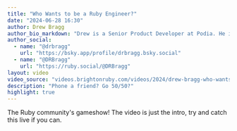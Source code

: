 ```yaml
---
title: "Who Wants to be a Ruby Engineer?"
date: "2024-06-28 16:30"
author: Drew Bragg
author_bio_markdown: "Drew is a Senior Product Developer at Podia. He is the host of the monthly podcast Code and the Coding Coders who Code it, and a co-organizer of Philly.rb, the Philadelphia Rubyist meetup. When he isn't hunting for weird Ruby syntax, he enjoys playing Ice Hockey, playing board games with his wife and daughter, and trail running with his dog, named Matz of course."
author_social:
  - name: "@drbragg"
    url: "https://bsky.app/profile/drbragg.bsky.social"
  - name: "@DRBragg"
    url: "https://ruby.social/@DRBragg"
layout: video
video_source: "videos.brightonruby.com/videos/2024/drew-bragg-who-wants-to-be-a-ruby-engineer.mp4"
description: "Phone a friend? Go 50/50?"
highlight: true
---
```


The Ruby community's gameshow! The video is just the intro, try and catch this live if you can.
